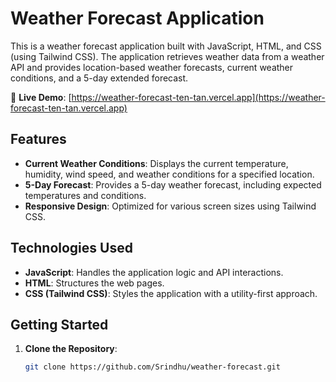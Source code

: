# Weather Forecast Application

This is a weather forecast application built with JavaScript, HTML, and CSS (using Tailwind CSS). The application retrieves weather data from a weather API and provides location-based weather forecasts, current weather conditions, and a 5-day extended forecast.

🚀 **Live Demo**: [https://weather-forecast-ten-tan.vercel.app](https://weather-forecast-ten-tan.vercel.app)

## Features

- **Current Weather Conditions**: Displays the current temperature, humidity, wind speed, and weather conditions for a specified location.
- **5-Day Forecast**: Provides a 5-day weather forecast, including expected temperatures and conditions.
- **Responsive Design**: Optimized for various screen sizes using Tailwind CSS.

## Technologies Used

- **JavaScript**: Handles the application logic and API interactions.
- **HTML**: Structures the web pages.
- **CSS (Tailwind CSS)**: Styles the application with a utility-first approach.

## Getting Started

1. **Clone the Repository**:

   ```bash
   git clone https://github.com/Srindhu/weather-forecast.git
